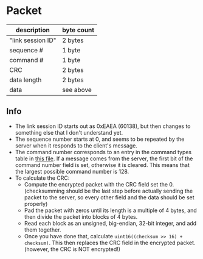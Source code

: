 # Packet

| description | byte count |
| ----------- | ---------- |
| "link session ID" | 2 bytes |
| sequence # | 1 byte |
| command # | 1 byte |
| CRC | 2 bytes |
| data length | 2 bytes |
| data | see above |

## Info
* The link session ID starts out as 0xEAEA (60138), but then changes to something else that I don't understand yet.
* The sequence number starts at 0, and seems to be repeated by the server when it responds to the client's message.
* The command number corresponds to an entry in the command types table in [this file](./constants.md). If a message comes from the server, the first bit of the command number field is set, otherwise it is cleared. This means that the largest possible command number is 128.
* To calculate the CRC:
    * Compute the encrypted packet with the CRC field set the 0. (checksumming should be the last step before actually sending the packet to the server, so every other field and the data should be set properly)
    * Pad the packet with zeros until its length is a multiple of 4 bytes, and then divide the packet into blocks of 4 bytes.
    * Read each block as an unsigned, big-endian, 32-bit integer, and add them together.
    * Once you have done that, calculate `uint16((checksum >> 16) + checksum)`. This then replaces the CRC field in the encrypted packet. (however, the CRC is NOT encrypted!)